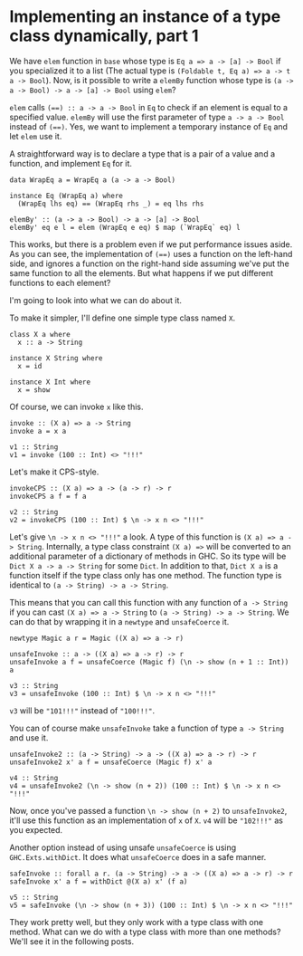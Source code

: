 # Implementing an instance of a type class dynamically, part 1

We have `elem` function in `base` whose type is `Eq a => a -> [a] -> Bool` if you specialized it to a list (The actual type is `(Foldable t, Eq a) => a -> t a -> Bool`). Now, is it possible to write a `elemBy` function whose type is `(a -> a -> Bool) -> a -> [a] -> Bool` using `elem`?

`elem` calls `(==) :: a -> a -> Bool` in `Eq` to check if an element is equal to a specified value. `elemBy` will use the first parameter of type `a -> a -> Bool` instead of `(==)`. Yes, we want to implement a temporary instance of `Eq` and let `elem` use it.

A straightforward way is to declare a type that is a pair of a value and a function, and implement `Eq` for it.

```
data WrapEq a = WrapEq a (a -> a -> Bool)

instance Eq (WrapEq a) where
  (WrapEq lhs eq) == (WrapEq rhs _) = eq lhs rhs

elemBy' :: (a -> a -> Bool) -> a -> [a] -> Bool
elemBy' eq e l = elem (WrapEq e eq) $ map (`WrapEq` eq) l
```

This works, but there is a problem even if we put performance issues aside. As you can see, the implementation of `(==)` uses a function on the left-hand side, and ignores a function on the right-hand side assuming we've put the same function to all the elements. But what happens if we put different functions to each element?

I'm going to look into what we can do about it.

To make it simpler, I'll define one simple type class named `X`.

```
class X a where
  x :: a -> String

instance X String where
  x = id

instance X Int where
  x = show
```

Of course, we can invoke `x` like this.

```
invoke :: (X a) => a -> String
invoke a = x a

v1 :: String
v1 = invoke (100 :: Int) <> "!!!"
```

Let's make it CPS-style.

```
invokeCPS :: (X a) => a -> (a -> r) -> r
invokeCPS a f = f a

v2 :: String
v2 = invokeCPS (100 :: Int) $ \n -> x n <> "!!!"
```

Let's give `\n -> x n <> "!!!"` a look. A type of this function is `(X a) => a -> String`. Internally, a type class constraint `(X a) =>` will be converted to an additional parameter of a dictionary of methods in GHC. So its type will be `Dict X a -> a -> String` for some `Dict`. In addition to that, `Dict X a` is a function itself if the type class only has one method. The function type is identical to `(a -> String) -> a -> String`.

This means that you can call this function with any function of `a -> String` if you can cast `(X a) => a -> String` to `(a -> String) -> a -> String`. We can do that by wrapping it in a `newtype` and `unsafeCoerce` it.

```
newtype Magic a r = Magic ((X a) => a -> r)

unsafeInvoke :: a -> ((X a) => a -> r) -> r
unsafeInvoke a f = unsafeCoerce (Magic f) (\n -> show (n + 1 :: Int)) a

v3 :: String
v3 = unsafeInvoke (100 :: Int) $ \n -> x n <> "!!!"
```

`v3` will be `"101!!!"` instead of `"100!!!"`.

You can of course make `unsafeInvoke` take a function of type `a -> String` and use it.

```
unsafeInvoke2 :: (a -> String) -> a -> ((X a) => a -> r) -> r
unsafeInvoke2 x' a f = unsafeCoerce (Magic f) x' a

v4 :: String
v4 = unsafeInvoke2 (\n -> show (n + 2)) (100 :: Int) $ \n -> x n <> "!!!"
```

Now, once you've passed a function `\n -> show (n + 2)` to `unsafeInvoke2`, it'll use this function as an implementation of `x` of `X`. `v4` will be `"102!!!"` as you expected.

Another option instead of using unsafe `unsafeCoerce` is using `GHC.Exts.withDict`. It does what `unsafeCoerce` does in a safe manner.

```
safeInvoke :: forall a r. (a -> String) -> a -> ((X a) => a -> r) -> r
safeInvoke x' a f = withDict @(X a) x' (f a)

v5 :: String
v5 = safeInvoke (\n -> show (n + 3)) (100 :: Int) $ \n -> x n <> "!!!"
```

They work pretty well, but they only work with a type class with one method. What can we do with a type class with more than one methods? We'll see it in the following posts.
